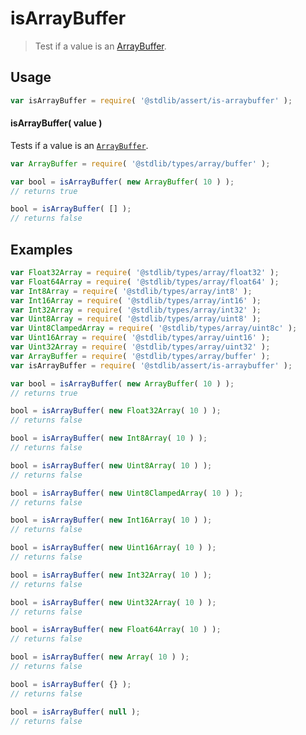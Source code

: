 # isArrayBuffer

> Test if a value is an [ArrayBuffer][mdn-arraybuffer].

<section class="usage">

## Usage

```javascript
var isArrayBuffer = require( '@stdlib/assert/is-arraybuffer' );
```

#### isArrayBuffer( value )

Tests if a value is an [`ArrayBuffer`][mdn-arraybuffer].

```javascript
var ArrayBuffer = require( '@stdlib/types/array/buffer' );

var bool = isArrayBuffer( new ArrayBuffer( 10 ) );
// returns true

bool = isArrayBuffer( [] );
// returns false
```

</section>

<!-- /.usage -->

<section class="examples">

## Examples

```javascript
var Float32Array = require( '@stdlib/types/array/float32' );
var Float64Array = require( '@stdlib/types/array/float64' );
var Int8Array = require( '@stdlib/types/array/int8' );
var Int16Array = require( '@stdlib/types/array/int16' );
var Int32Array = require( '@stdlib/types/array/int32' );
var Uint8Array = require( '@stdlib/types/array/uint8' );
var Uint8ClampedArray = require( '@stdlib/types/array/uint8c' );
var Uint16Array = require( '@stdlib/types/array/uint16' );
var Uint32Array = require( '@stdlib/types/array/uint32' );
var ArrayBuffer = require( '@stdlib/types/array/buffer' );
var isArrayBuffer = require( '@stdlib/assert/is-arraybuffer' );

var bool = isArrayBuffer( new ArrayBuffer( 10 ) );
// returns true

bool = isArrayBuffer( new Float32Array( 10 ) );
// returns false

bool = isArrayBuffer( new Int8Array( 10 ) );
// returns false

bool = isArrayBuffer( new Uint8Array( 10 ) );
// returns false

bool = isArrayBuffer( new Uint8ClampedArray( 10 ) );
// returns false

bool = isArrayBuffer( new Int16Array( 10 ) );
// returns false

bool = isArrayBuffer( new Uint16Array( 10 ) );
// returns false

bool = isArrayBuffer( new Int32Array( 10 ) );
// returns false

bool = isArrayBuffer( new Uint32Array( 10 ) );
// returns false

bool = isArrayBuffer( new Float64Array( 10 ) );
// returns false

bool = isArrayBuffer( new Array( 10 ) );
// returns false

bool = isArrayBuffer( {} );
// returns false

bool = isArrayBuffer( null );
// returns false
```

</section>

<!-- /.examples -->

<section class="links">

[mdn-arraybuffer]: https://developer.mozilla.org/en-US/docs/Web/JavaScript/Reference/Global_Objects/ArrayBuffer

</section>

<!-- /.links -->
